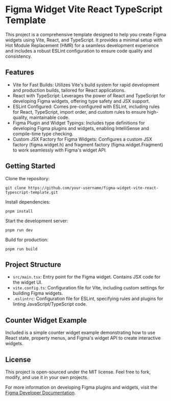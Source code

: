 # Figma Widget Vite React TypeScript Template

This project is a comprehensive template designed to help you create Figma widgets using Vite, React, and TypeScript. It provides a minimal setup with Hot Module Replacement (HMR) for a seamless development experience and includes a robust ESLint configuration to ensure code quality and consistency.

## Features

- Vite for Fast Builds: Utilizes Vite's build system for rapid development and production builds, tailored for React applications.
- React with TypeScript: Leverages the power of React and TypeScript for developing Figma widgets, offering type safety and JSX support.
- ESLint Configured: Comes pre-configured with ESLint, including rules for React, TypeScript, import order, and custom rules to ensure high-quality, maintainable code.
- Figma Plugin and Widget Typings: Includes type definitions for developing Figma plugins and widgets, enabling IntelliSense and compile-time type checking.
- Custom JSX Factory for Figma Widgets: Configures a custom JSX factory (figma.widget.h) and fragment factory (figma.widget.Fragment) to work seamlessly with Figma's widget API.

## Getting Started

Clone the repository:

```
git clone https://github.com/your-username/figma-widget-vite-react-typescript-template.git
```

Install dependencies:

```
pnpm install
```

Start the development server:

```
pnpm run dev
```

Build for production:

```
pnpm run build
```

## Project Structure

- `src/main.tsx`: Entry point for the Figma widget. Contains JSX code for the widget UI.
- `vite.config.ts`: Configuration file for Vite, including custom settings for building Figma widgets.
- `.eslintrc`: Configuration file for ESLint, specifying rules and plugins for linting JavaScript/TypeScript code.

## Counter Widget Example

Included is a simple counter widget example demonstrating how to use React state, property menus, and Figma's widget API to create interactive widgets.

## License

This project is open-sourced under the MIT license. Feel free to fork, modify, and use it in your own projects.

For more information on developing Figma plugins and widgets, visit the [Figma Developer Documentation](https://www.figma.com/widget-docs/).
